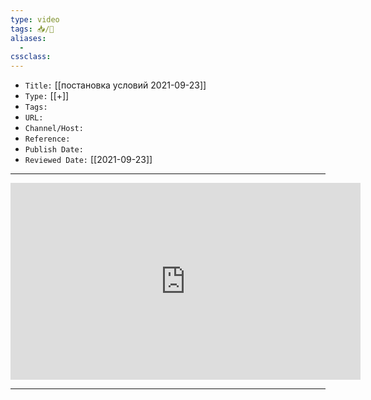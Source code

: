 ```yaml
---
type: video
tags: 📥️/🎥️
aliases: 
  - 
cssclass: 
---
```




- `Title:` [[постановка условий 2021-09-23]]
- `Type:` [[+]]
- `Tags:` 
- `URL:` 
- `Channel/Host:` 
- `Reference:` 
- `Publish Date:` 
- `Reviewed Date:` [[2021-09-23]]

---

<center><iframe width="560" height="315" src="https://www.youtube.com/embed/0fWZa0vbLjk" frameborder="0" allow="accelerometer; autoplay; encrypted-media; gyroscope; picture-in-picture" allowfullscreen></iframe></center>

---

